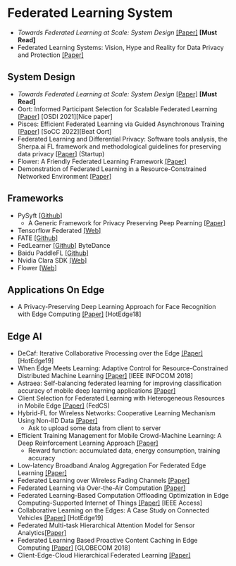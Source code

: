 # Federated Learning System

* *Towards Federated Learning at Scale: System Design* [[Paper]](https://arxiv.org/abs/1902.01046) **[Must Read]**
* Federated Learning Systems: Vision, Hype and Reality for Data Privacy and Protection [[Paper]](https://arxiv.org/abs/1907.09693)

## System Design

* *Towards Federated Learning at Scale: System Design* [[Paper]](https://arxiv.org/abs/1902.01046) **[Must Read]**
* Oort: Informed Participant Selection for Scalable Federated Learning [[Paper]](https://arxiv.org/abs/2010.06081) [OSDI 2021][Nice paper]
* Pisces: Efficient Federated Learning via Guided Asynchronous Training [[Paper]](https://dl.acm.org/doi/abs/10.1145/3542929.3563463) [SoCC 2022][Beat Oort]
* Federated Learning and Differential Privacy: Software tools analysis, the Sherpa.ai FL framework and methodological guidelines for preserving data privacy [[Paper]](https://arxiv.org/abs/2007.00914) (Startup)
* Flower: A Friendly Federated Learning Framework [[Paper]](https://arxiv.org/abs/2007.14390)
* Demonstration of Federated Learning in a Resource-Constrained Networked Environment [[Paper]](https://ieeexplore.ieee.org/document/8784064)

## Frameworks

* PySyft [[Github]](https://github.com/OpenMined/PySyft)
  * A Generic Framework for Privacy Preserving Peep Pearning [[Paper]](https://arxiv.org/abs/1811.04017)
* Tensorflow Federated [[Web]](https://www.tensorflow.org/federated)
* FATE [[Github]](https://github.com/FederatedAI/FATE)
* FedLearner [[Github]](https://github.com/bytedance/fedlearner) ByteDance
* Baidu PaddleFL [[Github]](https://github.com/PaddlePaddle/PaddleFL)
* Nvidia Clara SDK [[Web]](https://developer.nvidia.com/clara)
* Flower [[Web]](https://flower.dev/)

## Applications On Edge

* A Privacy-Preserving Deep Learning Approach for Face Recognition with Edge Computing [[Paper]](https://www.usenix.org/system/files/conference/hotedge18/hotedge18-papers-mao.pdf) [HotEdge18]

## Edge AI

* DeCaf: Iterative Collaborative Processing over the Edge [[Paper]](https://www.usenix.org/conference/hotedge19/presentation/kumar) [HotEdge19]
* When Edge Meets Learning: Adaptive Control for Resource-Constrained Distributed Machine Learning [[Paper]](http://www.commsp.ee.ic.ac.uk/~wiser/dais-ita/tiffany_papers/infocom_2018.pdf) [IEEE INFOCOM 2018]
* Astraea: Self-balancing federated learning for improving classification accuracy of mobile deep learning applications [[Paper]](https://arxiv.org/abs/1907.01132)
* Client Selection for Federated Learning with Heterogeneous Resources in Mobile Edge [[Paper]](https://arxiv.org/abs/1804.08333) (FedCS)
* Hybrid-FL for Wireless Networks: Cooperative Learning Mechanism Using Non-IID Data [[Paper]](https://arxiv.org/abs/1905.07210)
  * Ask to upload some data from client to server
* Efficient Training Management for Mobile Crowd-Machine Learning: A Deep Reinforcement Learning Approach [[Paper]](https://arxiv.org/abs/1812.03633)
  * Reward function: accumulated data, energy consumption, training accuracy
* Low-latency Broadband Analog Aggregation For Federated Edge Learning [[Paper]](https://arxiv.org/abs/1812.11494)
* Federated Learning over Wireless Fading Channels [[Paper]](https://arxiv.org/pdf/1907.09769.pdf)
* Federated Learning via Over-the-Air Computation [[Paper]](https://arxiv.org/abs/1812.11750)
* Federated Learning-Based Computation Offloading Optimization in Edge Computing-Supported Internet of Things [[Paper]](https://ieeexplore.ieee.org/document/8728285) [IEEE Access]
* Collaborative Learning on the Edges: A Case Study on Connected Vehicles [[Paper]](https://www.usenix.org/conference/hotedge19/presentation/lu) [HotEdge19]
* Federated Multi-task Hierarchical Attention Model for Sensor Analytics[[Paper]](https://arxiv.org/pdf/1905.05142.pdf)
* Federated Learning Based Proactive Content Caching in Edge Computing [[Paper]](https://ieeexplore.ieee.org/abstract/document/8647616/) [GLOBECOM 2018]
* Client-Edge-Cloud Hierarchical Federated Learning [[Paper]](https://arxiv.org/abs/1905.06641)
